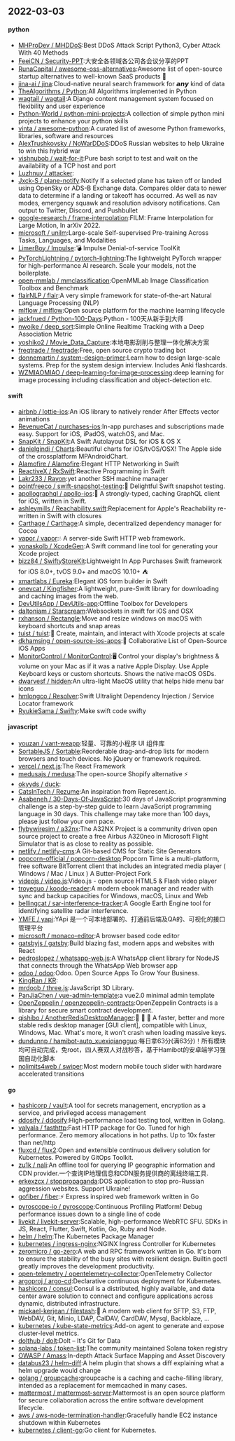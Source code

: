 ## 2022-03-03

#### python
* [MHProDev / MHDDoS](https://github.com/MHProDev/MHDDoS):Best DDoS Attack Script Python3, Cyber Attack With 40 Methods
* [FeeiCN / Security-PPT](https://github.com/FeeiCN/Security-PPT):大安全各领域各公司各会议分享的PPT
* [RunaCapital / awesome-oss-alternatives](https://github.com/RunaCapital/awesome-oss-alternatives):Awesome list of open-source startup alternatives to well-known SaaS products
🚀
* [jina-ai / jina](https://github.com/jina-ai/jina):Cloud-native neural search framework for 𝙖𝙣𝙮 kind of data
* [TheAlgorithms / Python](https://github.com/TheAlgorithms/Python):All Algorithms implemented in Python
* [wagtail / wagtail](https://github.com/wagtail/wagtail):A Django content management system focused on flexibility and user experience
* [Python-World / python-mini-projects](https://github.com/Python-World/python-mini-projects):A collection of simple python mini projects to enhance your python skills
* [vinta / awesome-python](https://github.com/vinta/awesome-python):A curated list of awesome Python frameworks, libraries, software and resources
* [AlexTrushkovsky / NoWarDDoS](https://github.com/AlexTrushkovsky/NoWarDDoS):DDoS Russian websites to help Ukraine to win this hybrid war
* [vishnubob / wait-for-it](https://github.com/vishnubob/wait-for-it):Pure bash script to test and wait on the availability of a TCP host and port
* [Luzhnuy / attacker](https://github.com/Luzhnuy/attacker):
* [Jxck-S / plane-notify](https://github.com/Jxck-S/plane-notify):Notify If a selected plane has taken off or landed using OpenSky or ADS-B Exchange data. Compares older data to newer data to determine if a landing or takeoff has occurred. As well as nav modes, emergency squawk and resolution advisory notifications. Can output to Twitter, Discord, and Pushbullet
* [google-research / frame-interpolation](https://github.com/google-research/frame-interpolation):FILM: Frame Interpolation for Large Motion, In arXiv 2022.
* [microsoft / unilm](https://github.com/microsoft/unilm):Large-scale Self-supervised Pre-training Across Tasks, Languages, and Modalities
* [LimerBoy / Impulse](https://github.com/LimerBoy/Impulse):💣
Impulse Denial-of-service ToolKit
* [PyTorchLightning / pytorch-lightning](https://github.com/PyTorchLightning/pytorch-lightning):The lightweight PyTorch wrapper for high-performance AI research. Scale your models, not the boilerplate.
* [open-mmlab / mmclassification](https://github.com/open-mmlab/mmclassification):OpenMMLab Image Classification Toolbox and Benchmark
* [flairNLP / flair](https://github.com/flairNLP/flair):A very simple framework for state-of-the-art Natural Language Processing (NLP)
* [mlflow / mlflow](https://github.com/mlflow/mlflow):Open source platform for the machine learning lifecycle
* [jackfrued / Python-100-Days](https://github.com/jackfrued/Python-100-Days):Python - 100天从新手到大师
* [nwojke / deep_sort](https://github.com/nwojke/deep_sort):Simple Online Realtime Tracking with a Deep Association Metric
* [yoshiko2 / Movie_Data_Capture](https://github.com/yoshiko2/Movie_Data_Capture):本地电影刮削与整理一体化解决方案
* [freqtrade / freqtrade](https://github.com/freqtrade/freqtrade):Free, open source crypto trading bot
* [donnemartin / system-design-primer](https://github.com/donnemartin/system-design-primer):Learn how to design large-scale systems. Prep for the system design interview. Includes Anki flashcards.
* [WZMIAOMIAO / deep-learning-for-image-processing](https://github.com/WZMIAOMIAO/deep-learning-for-image-processing):deep learning for image processing including classification and object-detection etc.

#### swift
* [airbnb / lottie-ios](https://github.com/airbnb/lottie-ios):An iOS library to natively render After Effects vector animations
* [RevenueCat / purchases-ios](https://github.com/RevenueCat/purchases-ios):In-app purchases and subscriptions made easy. Support for iOS, iPadOS, watchOS, and Mac.
* [SnapKit / SnapKit](https://github.com/SnapKit/SnapKit):A Swift Autolayout DSL for iOS & OS X
* [danielgindi / Charts](https://github.com/danielgindi/Charts):Beautiful charts for iOS/tvOS/OSX! The Apple side of the crossplatform MPAndroidChart.
* [Alamofire / Alamofire](https://github.com/Alamofire/Alamofire):Elegant HTTP Networking in Swift
* [ReactiveX / RxSwift](https://github.com/ReactiveX/RxSwift):Reactive Programming in Swift
* [Lakr233 / Rayon](https://github.com/Lakr233/Rayon):yet another SSH machine manager
* [pointfreeco / swift-snapshot-testing](https://github.com/pointfreeco/swift-snapshot-testing):📸
Delightful Swift snapshot testing.
* [apollographql / apollo-ios](https://github.com/apollographql/apollo-ios):📱
A strongly-typed, caching GraphQL client for iOS, written in Swift.
* [ashleymills / Reachability.swift](https://github.com/ashleymills/Reachability.swift):Replacement for Apple's Reachability re-written in Swift with closures
* [Carthage / Carthage](https://github.com/Carthage/Carthage):A simple, decentralized dependency manager for Cocoa
* [vapor / vapor](https://github.com/vapor/vapor):💧
A server-side Swift HTTP web framework.
* [yonaskolb / XcodeGen](https://github.com/yonaskolb/XcodeGen):A Swift command line tool for generating your Xcode project
* [bizz84 / SwiftyStoreKit](https://github.com/bizz84/SwiftyStoreKit):Lightweight In App Purchases Swift framework for iOS 8.0+, tvOS 9.0+ and macOS 10.10+
⛺
* [xmartlabs / Eureka](https://github.com/xmartlabs/Eureka):Elegant iOS form builder in Swift
* [onevcat / Kingfisher](https://github.com/onevcat/Kingfisher):A lightweight, pure-Swift library for downloading and caching images from the web.
* [DevUtilsApp / DevUtils-app](https://github.com/DevUtilsApp/DevUtils-app):Offline Toolbox for Developers
* [daltoniam / Starscream](https://github.com/daltoniam/Starscream):Websockets in swift for iOS and OSX
* [rxhanson / Rectangle](https://github.com/rxhanson/Rectangle):Move and resize windows on macOS with keyboard shortcuts and snap areas
* [tuist / tuist](https://github.com/tuist/tuist):🚀
Create, maintain, and interact with Xcode projects at scale
* [dkhamsing / open-source-ios-apps](https://github.com/dkhamsing/open-source-ios-apps):📱
Collaborative List of Open-Source iOS Apps
* [MonitorControl / MonitorControl](https://github.com/MonitorControl/MonitorControl):🖥
Control your display's brightness & volume on your Mac as if it was a native Apple Display. Use Apple Keyboard keys or custom shortcuts. Shows the native macOS OSDs.
* [dwarvesf / hidden](https://github.com/dwarvesf/hidden):An ultra-light MacOS utility that helps hide menu bar icons
* [hmlongco / Resolver](https://github.com/hmlongco/Resolver):Swift Ultralight Dependency Injection / Service Locator framework
* [RyukieSama / Swifty](https://github.com/RyukieSama/Swifty):Make swift code swifty

#### javascript
* [youzan / vant-weapp](https://github.com/youzan/vant-weapp):轻量、可靠的小程序 UI 组件库
* [SortableJS / Sortable](https://github.com/SortableJS/Sortable):Reorderable drag-and-drop lists for modern browsers and touch devices. No jQuery or framework required.
* [vercel / next.js](https://github.com/vercel/next.js):The React Framework
* [medusajs / medusa](https://github.com/medusajs/medusa):The open-source Shopify alternative
⚡️
* [okyyds / duck](https://github.com/okyyds/duck):
* [CatsInTech / Rezume](https://github.com/CatsInTech/Rezume):An inspiration from Represent.io.
* [Asabeneh / 30-Days-Of-JavaScript](https://github.com/Asabeneh/30-Days-Of-JavaScript):30 days of JavaScript programming challenge is a step-by-step guide to learn JavaScript programming language in 30 days. This challenge may take more than 100 days, please just follow your own pace.
* [flybywiresim / a32nx](https://github.com/flybywiresim/a32nx):The A32NX Project is a community driven open source project to create a free Airbus A320neo in Microsoft Flight Simulator that is as close to reality as possible.
* [netlify / netlify-cms](https://github.com/netlify/netlify-cms):A Git-based CMS for Static Site Generators
* [popcorn-official / popcorn-desktop](https://github.com/popcorn-official/popcorn-desktop):Popcorn Time is a multi-platform, free software BitTorrent client that includes an integrated media player ( Windows / Mac / Linux ) A Butter-Project Fork
* [videojs / video.js](https://github.com/videojs/video.js):Video.js - open source HTML5 & Flash video player
* [troyeguo / koodo-reader](https://github.com/troyeguo/koodo-reader):A modern ebook manager and reader with sync and backup capacities for Windows, macOS, Linux and Web
* [bellingcat / sar-interference-tracker](https://github.com/bellingcat/sar-interference-tracker):A Google Earth Engine tool for identifying satellite radar interference.
* [YMFE / yapi](https://github.com/YMFE/yapi):YApi 是一个可本地部署的、打通前后端及QA的、可视化的接口管理平台
* [microsoft / monaco-editor](https://github.com/microsoft/monaco-editor):A browser based code editor
* [gatsbyjs / gatsby](https://github.com/gatsbyjs/gatsby):Build blazing fast, modern apps and websites with React
* [pedroslopez / whatsapp-web.js](https://github.com/pedroslopez/whatsapp-web.js):A WhatsApp client library for NodeJS that connects through the WhatsApp Web browser app
* [odoo / odoo](https://github.com/odoo/odoo):Odoo. Open Source Apps To Grow Your Business.
* [KingRan / KR](https://github.com/KingRan/KR):
* [mrdoob / three.js](https://github.com/mrdoob/three.js):JavaScript 3D Library.
* [PanJiaChen / vue-admin-template](https://github.com/PanJiaChen/vue-admin-template):a vue2.0 minimal admin template
* [OpenZeppelin / openzeppelin-contracts](https://github.com/OpenZeppelin/openzeppelin-contracts):OpenZeppelin Contracts is a library for secure smart contract development.
* [qishibo / AnotherRedisDesktopManager](https://github.com/qishibo/AnotherRedisDesktopManager):🚀
🚀
🚀
A faster, better and more stable redis desktop manager [GUI client], compatible with Linux, Windows, Mac. What's more, it won't crash when loading massive keys.
* [dundunnp / hamibot-auto_xuexiqiangguo](https://github.com/dundunnp/hamibot-auto_xuexiqiangguo):每日拿63分(满63分)！所有模块均可自动完成，免root，四人赛双人对战秒答，基于Hamibot的安卓端学习强国自动化脚本
* [nolimits4web / swiper](https://github.com/nolimits4web/swiper):Most modern mobile touch slider with hardware accelerated transitions

#### go
* [hashicorp / vault](https://github.com/hashicorp/vault):A tool for secrets management, encryption as a service, and privileged access management
* [ddosify / ddosify](https://github.com/ddosify/ddosify):High-performance load testing tool, written in Golang.
* [valyala / fasthttp](https://github.com/valyala/fasthttp):Fast HTTP package for Go. Tuned for high performance. Zero memory allocations in hot paths. Up to 10x faster than net/http
* [fluxcd / flux2](https://github.com/fluxcd/flux2):Open and extensible continuous delivery solution for Kubernetes. Powered by GitOps Toolkit.
* [zu1k / nali](https://github.com/zu1k/nali):An offline tool for querying IP geographic information and CDN provider.一个查询IP地理信息和CDN服务提供商的离线终端工具.
* [erkexzcx / stoppropaganda](https://github.com/erkexzcx/stoppropaganda):DOS application to stop pro-Russian aggression websites. Support Ukraine!
* [gofiber / fiber](https://github.com/gofiber/fiber):⚡️
Express inspired web framework written in Go
* [pyroscope-io / pyroscope](https://github.com/pyroscope-io/pyroscope):Continuous Profiling Platform! Debug performance issues down to a single line of code
* [livekit / livekit-server](https://github.com/livekit/livekit-server):Scalable, high-performance WebRTC SFU. SDKs in JS, React, Flutter, Swift, Kotlin, Go, Ruby and Node.
* [helm / helm](https://github.com/helm/helm):The Kubernetes Package Manager
* [kubernetes / ingress-nginx](https://github.com/kubernetes/ingress-nginx):NGINX Ingress Controller for Kubernetes
* [zeromicro / go-zero](https://github.com/zeromicro/go-zero):A web and RPC framework written in Go. It's born to ensure the stability of the busy sites with resilient design. Builtin goctl greatly improves the development productivity.
* [open-telemetry / opentelemetry-collector](https://github.com/open-telemetry/opentelemetry-collector):OpenTelemetry Collector
* [argoproj / argo-cd](https://github.com/argoproj/argo-cd):Declarative continuous deployment for Kubernetes.
* [hashicorp / consul](https://github.com/hashicorp/consul):Consul is a distributed, highly available, and data center aware solution to connect and configure applications across dynamic, distributed infrastructure.
* [mickael-kerjean / filestash](https://github.com/mickael-kerjean/filestash):🦄
A modern web client for SFTP, S3, FTP, WebDAV, Git, Minio, LDAP, CalDAV, CardDAV, Mysql, Backblaze, ...
* [kubernetes / kube-state-metrics](https://github.com/kubernetes/kube-state-metrics):Add-on agent to generate and expose cluster-level metrics.
* [dolthub / dolt](https://github.com/dolthub/dolt):Dolt – It's Git for Data
* [solana-labs / token-list](https://github.com/solana-labs/token-list):The community maintained Solana token registry
* [OWASP / Amass](https://github.com/OWASP/Amass):In-depth Attack Surface Mapping and Asset Discovery
* [databus23 / helm-diff](https://github.com/databus23/helm-diff):A helm plugin that shows a diff explaining what a helm upgrade would change
* [golang / groupcache](https://github.com/golang/groupcache):groupcache is a caching and cache-filling library, intended as a replacement for memcached in many cases.
* [mattermost / mattermost-server](https://github.com/mattermost/mattermost-server):Mattermost is an open source platform for secure collaboration across the entire software development lifecycle.
* [aws / aws-node-termination-handler](https://github.com/aws/aws-node-termination-handler):Gracefully handle EC2 instance shutdown within Kubernetes
* [kubernetes / client-go](https://github.com/kubernetes/client-go):Go client for Kubernetes.
